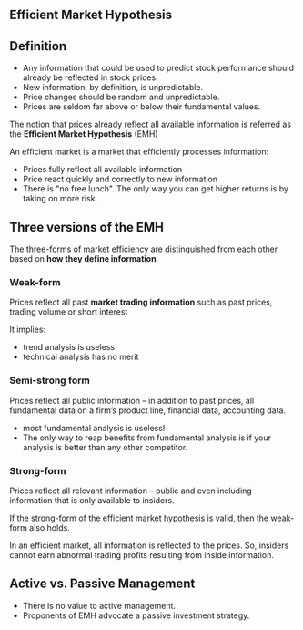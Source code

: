 ## Efficient Market Hypothesis

## Definition
- Any information that could be used to predict stock performance should already be reflected in stock prices.
- New information, by definition, is unpredictable.
- Price changes should be random and unpredictable.
- Prices are seldom far above or below their fundamental values.

The notion that prices already reflect all available information is referred as the **Efficient Market Hypothesis** (EMH)

An efficient market is a market that efficiently processes information:
- Prices fully reflect all available information
- Price react quickly and correctly to new information
- There is "no free lunch". The only way you can get higher returns is by taking on more risk.

## Three versions of the EMH

The three-forms of market efficiency are distinguished from each other based on **how they define information**.

### Weak-form

Prices reflect all past **market trading information** such as past prices, trading volume or short interest

It implies:
- trend analysis is useless
- technical analysis has no merit


### Semi-strong form

Prices reflect all public information – in addition to past prices, all fundamental data on a firm’s product line, financial data, accounting data.

- most fundamental analysis is useless!
- The only way to reap benefits from fundamental analysis is if your analysis is better than any other competitor.


### Strong-form

Prices reflect all relevant information – public and even including information that is only available to insiders.

If the strong-form of the efficient market hypothesis is valid, then the weak-form also holds.

In an efficient market, all information is reflected to the prices. So, insiders cannot earn abnormal trading profits resulting from inside information. 


## Active vs. Passive Management

- There is no value to active management.
- Proponents of EMH advocate a passive investment strategy.